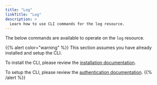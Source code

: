 ```yaml
---
title: "Log"
linkTitle: "Log"
description: >
  Learn how to use CLI commands for the log resource.
---
```


The below commands are available to operate on the `log` resource.

{{% alert color="warning" %}}
This section assumes you have already installed and setup the CLI.

To install the CLI, please review the [installation documentation](/docs/reference/cli/install/).

To setup the CLI, please review the [authentication documentation](/docs/reference/cli/authentication/).
{{% /alert %}}
